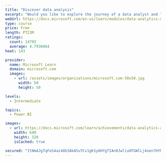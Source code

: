 ```yaml
---
title: "Discover data analysis"
excerpt: "Would you like to explore the journey of a data analyst and learn how a data analyst tells a story with data? In this module, you will explore the different roles in data and learn the different tasks of a data analyst."
webUrl: https://docs.microsoft.com/en-us/learn/modules/data-analytics-microsoft/
type: course
price: Free
length: PT23M
ratings:
  count: 14793
  average: 4.7936864
heat: 143

provider:
  name: Microsoft Learn
  domain: microsoft.com
  images:
    - url: /assets/images/organizations/microsoft.com-50x50.jpg
      width: 50
      height: 50

levels:
  - Intermediate

topics:
  - Power BI

images:
  - url: https://docs.microsoft.com/learn/achievements/data-analytics-and-microsoft-social.png
    width: 640
    height: 320
    isCached: true

secured: "ItNmAJgTqFeS4ai48b3AkA5uTCv1gK1y6HYgfIAn0JwliuHTGWlLj4oen7HYhb8q9RU2RIQEknO4RiJagOdFGGubVv0gDi5McM/SMcEA80IwO7S/DzS+8YjXYlz8cUrFAjLK+bIzP09rv7EDnPDHVYrmIzJy8WGpXTY75r5ABsIBPN6keT3b24UbBCoEbkY/S2ORtSoL2wHw5W9KENnsIWnrm4AEw0TwDUuGRSY5GPfdGPphHV9nZK8BYjoXkSEe8KMEUtMA1hab3HF7rLfZZCg00SOTUhkI3jU+U2fXT6afmM9gCVsSYPIUteqXQ91F0WpcvJGcBLPxpw/HVkYFOBtljVNE18kimS1ncXN+cedfjw4icLv9hMBrYLbWJvMOS3Qb7wYWTDNl3gVq6sw5h+F82uWj5V6C8qQ37EzBKGGvLA9tEtBm2kP8X881YBah;12P4siu/Nc9TFOYBPEKm7g=="
---
```



